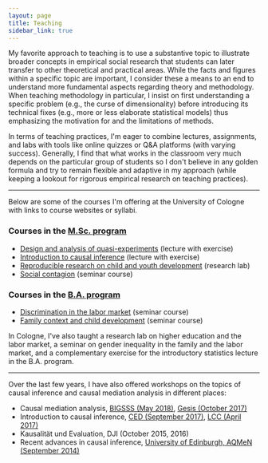 ```yaml
---
layout: page
title: Teaching
sidebar_link: true
---
```


My favorite approach to teaching is to use a substantive topic to illustrate broader concepts in empirical social research that students can later transfer to other theoretical and practical areas. While the facts and figures within a specific topic are important, I consider these a means to an end to understand more fundamental aspects regarding theory and methodology. When teaching methodology in particular, I insist on first understanding a specific problem (e.g., the curse of dimensionality) before introducing its technical fixes (e.g., more or less elaborate statistical models) thus emphasizing the motivation for and the limitations of methods.

In terms of teaching practices, I'm eager to combine lectures, assignments, and labs with tools like online quizzes or Q&A platforms (with varying success). Generally, I find that what works in the classroom very much depends on the particular group of students so I don't believe in any golden formula and try to remain flexible and adaptive in my approach (while keeping a lookout for rigorous empirical research on teaching practices).

* * *

Below are some of the courses I'm offering at the University of Cologne with links to course websites or syllabi.

### Courses in the [M.Sc. program](https://www.wiso.uni-koeln.de/en/studies/master/master-sociology-and-social-research/)

* [Design and analysis of quasi-experiments](https://www.dropbox.com/s/q089ht2sqlr1jxg/syllabus.pdf?dl=0) (lecture with exercise)
* [Introduction to causal inference](/web-causal-inference/) (lecture with exercise)
* [Reproducible research on child and youth development](/web-research-lab/) (research lab)
* [Social contagion](https://www.dropbox.com/s/kzno4gcm62a24lp/syl_sc_ss16.pdf?dl=0) (seminar course)


### Courses in the [B.A. program](https://www.wiso.uni-koeln.de/en/studies/bachelor/social-sciences/)

* [Discrimination in the labor market](https://www.dropbox.com/s/20yuvx0emg2pkc1/syllabus.pdf?dl=0) (seminar course)
* [Family context and child development](https://www.dropbox.com/s/4heh9cgbxsawcgt/syllabus_v2.pdf?dl=0) (seminar course)

In Cologne, I've also taught a research lab on higher education and the labor market, a seminar on gender inequality in the family and the labor market, and a complementary exercise for the introductory statistics lecture in the B.A. program.

* * *

Over the last few years, I have also offered workshops on the topics of causal inference and causal mediation analysis in different places:

* Causal mediation analysis, [BIGSSS (May 2018)](https://kuehhirt.github.io/web-mediation), [Gesis (October 2017)](https://www.dropbox.com/s/6u7khp1cjy8x2pl/syl_med_gesis_17.pdf?dl=0)
* Introduction to causal inference, [CED (September 2017)](https://www.dropbox.com/s/ashfecn0lgiq9m1/syl_ci_ced_17.pdf?dl=0), [LCC (April 2017)](https://www.dropbox.com/s/9nk58jwa60m3mvr/syl_ci_lcc_17.pdf?dl=0)
* Kausalität und Evaluation, DJI (October 2015, 2016)
* Recent advances in causal inference, [University of Edinburgh, AQMeN (September 2014)](https://www.dropbox.com/s/klj5pkpxphe5bc2/syllabus.pdf?dl=0)
